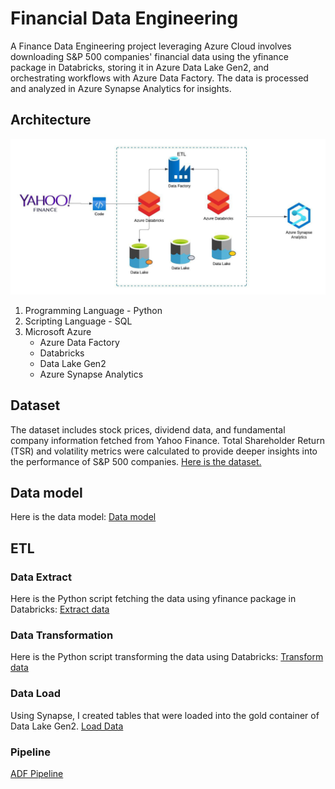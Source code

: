 # Financial Data Engineering
A Finance Data Engineering project leveraging Azure Cloud involves downloading S&P 500 companies' financial data using the yfinance package in Databricks, 
storing it in Azure Data Lake Gen2, and orchestrating workflows with Azure Data Factory. The data is processed and analyzed in Azure Synapse Analytics for insights.

## Architecture
![Project Architecture](Data%20Architecture.jpeg)
1. Programming Language - Python
2. Scripting Language - SQL
3. Microsoft Azure
   - Azure Data Factory
   - Databricks
   - Data Lake Gen2
   - Azure Synapse Analytics
     

## Dataset
The dataset includes stock prices, dividend data, and fundamental company information fetched from Yahoo Finance. Total Shareholder Return (TSR) and volatility metrics were calculated to provide deeper insights into the performance of S&P 500 companies.
[Here is the dataset.](https://github.com/polyecskoeva/AzureDataEngineer_FinancialData/tree/main/Data_Raw)

## Data model
Here is the data model: [Data model](Data%20model.pdf)

## ETL
### Data Extract
Here is the Python script fetching the data using yfinance package in Databricks: [Extract data](Data%20Extract/FETCHING%20YFINANCE%20DATA.py)

### Data Transformation
Here is the Python script transforming the data using Databricks: [Transform data](Data%20Transformation/Bronze%20data%20transformation.py)

### Data Load 
Using Synapse, I created tables that were loaded into the gold container of Data Lake Gen2.
[Load Data](Data%20Load)

### Pipeline
[ADF Pipeline](ADF)





